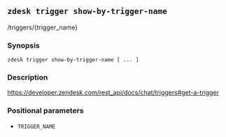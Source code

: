 ## `zdesk trigger show-by-trigger-name`

/triggers/{trigger_name}

### Synopsis

    zdesk trigger show-by-trigger-name [ ... ]

### Description

https://developer.zendesk.com/rest_api/docs/chat/triggers#get-a-trigger

### Positional parameters

* `TRIGGER_NAME`

